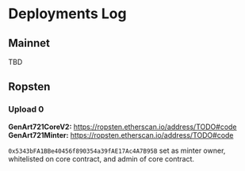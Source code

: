 # Deployments Log

## Mainnet

TBD

## Ropsten

### Upload 0

**GenArt721CoreV2:** https://ropsten.etherscan.io/address/TODO#code
**GenArt721Minter:** https://ropsten.etherscan.io/address/TODO#code

`0x5343bFA1BBe40456f890354a39fAE17Ac4A7B95B` set as minter owner, whitelisted on core contract, and admin of core contract.
